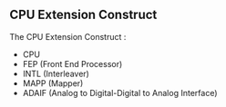 ## CPU Extension Construct

The CPU Extension Construct :

- CPU
- FEP (Front End Processor)
- INTL (Interleaver)
- MAPP (Mapper)
- ADAIF (Analog to Digital-Digital to Analog Interface)